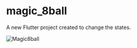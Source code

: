 # magic_8ball

A new Flutter project created to change the states.

![Magic8ball](https://user-images.githubusercontent.com/81625175/187476059-7246e307-3ef5-456f-8b04-7febdd833097.gif)



